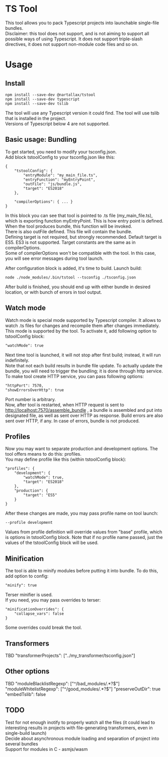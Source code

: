 
# TS Tool

This tool allows you to pack Typescript projects into launchable single-file bundles.  
Disclaimer: this tool does not support, and is not aiming to support all possible ways of using Typescript. It does not support triple-slash directives, it does not support non-module code files and so on.  

# Usage

## Install

	npm install --save-dev @nartallax/tstool
	npm install --save-dev typescript
	npm install --save-dev tslib

The tool will use any Typescript version it could find. The tool will use tslib that is installed in the project.  
Versions of Typescript below 4 are not supported.  

## Basic usage: Bundling

To get started, you need to modify your tsconfig.json.  
Add block tstoolConfig to your tsconfig.json like this:  

	{
		"tstoolConfig": {
			"entryModule": "my_main_file.ts",
			"entryFunction": "myEntryPoint",
			"outFile": "js/bundle.js",
			"target": "ES2018"
		},
		
		"compilerOptions": { ... }
	}

In this block you can see that tool is pointed to .ts file (my_main_file.ts), which is exporting function myEntryPoint. This is how entry point is defined. When the tool produces bundle, this function will be invoked.  
There is also outFile defined. This file will contain the bundle.  
Defining target is not required, but strongly recommended. Default target is ES5. ES3 is not supported. Target constants are the same as in compilerOptions.  
Some of compilerOptions won't be compatible with the tool. In this case, you will see error messages during tool launch.  

After configuration block is added, it's time to build. Launch build:  

	node ./node_modules/.bin/tstool --tsconfig ./tsconfig.json

After build is finished, you should end up with either bundle in desired location, or with bunch of errors in tool output.  

## Watch mode

Watch mode is special mode supported by Typescript compiler. It allows to watch .ts files for changes and recompile them after changes immediately.  
This mode is supported by the tool. To activate it, add following option to tstoolConfig block:  

	"watchMode": true

Next time tool is launched, it will not stop after first build; instead, it will run indefinitely.  
Note that not each build results in bundle file update. To actually update the bundle, you will need to trigger the bundling; it is done through http service. To make tool create HTTP service, you can pass following options:  

	"httpPort": 7570,
	"showErrorsOverHttp": true

Port number is arbitrary.  
Now, after tool is restarted, when HTTP request is sent to <http://localhost:7570/assemble_bundle> , a bundle is assembled and put into designated file, as well as sent over HTTP as response. Build errors are also sent over HTTP, if any. In case of errors, bundle is not produced.  

## Profiles

Now you may want to separate production and development options. The tool offers means to do this: profiles.  
You may define profile like this (within tstoolConfig block):  

	"profiles": {
		"development": {
			"watchMode": true,
			"target": "ES2018"
		},
		"production": {
			"target": "ES5"
		}
	}

After these changes are made, you may pass profile name on tool launch:  

	--profile development

Values from profile definition will override values from "base" profile, which is options in tstoolConfig block. Note that if no profile name passed, just the values of the tstoolConfig block will be used.  

## Minification

The tool is able to minify modules before putting it into bundle. To do this, add option to config:  

	"minify": true

Terser minifier is used.  
If you need, you may pass overrides to terser:  

	"minificationOverrides": {
		"collapse_vars": false
	}

Some overrides could break the tool.

## Transformers

TBD
	"transformerProjects": ["../my_transformer/tsconfig.json"]

## Other options

TBD
	"moduleBlacklistRegexp": ["^/bad_modules/.*?$"]
	"moduleWhitelistRegexp": ["^/good_modules/.*?$"]
	"preserveOutDir": true
	"embedTslib": false

## TODO

Test for not enough inotify to properly watch all the files (it could lead to interesting results in projects with file-generating transformers, even in single-build launch)  
Decide about asynchronous module loading and separation of project into several bundles  
Support for modules in C - asmjs/wasm  
